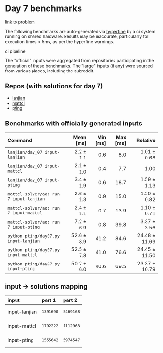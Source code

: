 # Day 7 benchmarks

[link to problem](http://adventofcode.com/2022/day/7)

The following benchmarks are auto-generated via [hyperfine](https://github.com/sharkdp/hyperfine) by a ci system running on shared hardware. Results may be inaccurate, particularly for execution times < 5ms, as per the hyperfine warnings.

[ci pipeline](http://ci.papercode.net:8080/teams/aoc2022/pipelines/aoc-compare-2022)

The "official" inputs were aggregated from repositories participating in the generation of these benchmarks. The "large" inputs (if any) were sourced from various places, including the subreddit.

## Repos (with solutions for day 7)


- [lanjian](https://github.com/LanJian/aoc-2022)
- [mattcl](https://github.com/mattcl/aoc2022)
- [pting](https://github.com/pting/aoc2022)

## Benchmarks with officially generated inputs
| Command | Mean [ms] | Min [ms] | Max [ms] | Relative |
|:---|---:|---:|---:|---:|
| `lanjian/day_07 input-lanjian` | 2.2 ± 1.1 | 0.6 | 8.0 | 1.01 ± 0.68 |
| `lanjian/day_07 input-mattcl` | 2.1 ± 1.0 | 0.4 | 7.7 | 1.00 |
| `lanjian/day_07 input-pting` | 3.4 ± 1.9 | 0.6 | 18.7 | 1.59 ± 1.13 |
| `mattcl-solver/aoc run 7 input-lanjian` | 2.6 ± 1.3 | 0.9 | 15.0 | 1.20 ± 0.82 |
| `mattcl-solver/aoc run 7 input-mattcl` | 2.4 ± 1.1 | 0.7 | 13.9 | 1.10 ± 0.71 |
| `mattcl-solver/aoc run 7 input-pting` | 7.2 ± 6.9 | 0.8 | 39.8 | 3.37 ± 3.56 |
| `python pting/day07.py input-lanjian` | 52.6 ± 8.9 | 41.2 | 84.6 | 24.48 ± 11.69 |
| `python pting/day07.py input-mattcl` | 52.5 ± 7.8 | 41.0 | 76.6 | 24.45 ± 11.50 |
| `python pting/day07.py input-pting` | 50.2 ± 6.0 | 40.6 | 69.5 | 23.37 ± 10.79 |

## input -> solutions mapping
|input|part 1|part 2|
|:---|:---|:---|
|input-lanjian|<pre>1391690</pre>|<pre>5469168</pre>|
|input-mattcl|<pre>1792222</pre>|<pre>1112963</pre>|
|input-pting|<pre>1555642</pre>|<pre>5974547</pre>|
